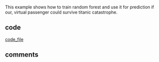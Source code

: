 

This example shows how to train random forest and use it for prediction if our, 
virtual passenger could survive titanic catastrophe.


## code
[code_file](docs/code_snippets/randomForest.ts)

## comments


